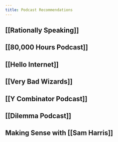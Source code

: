 ```yaml
---
title: Podcast Recommendations
---
```


## [[Rationally Speaking]]

## [[80,000 Hours Podcast]]

## [[Hello Internet]]

## [[Very Bad Wizards]]

## [[Y Combinator Podcast]]

## [[Dilemma Podcast]]

## Making Sense with [[Sam Harris]]

## 
